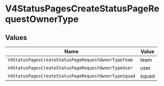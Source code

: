 # V4StatusPagesCreateStatusPageRequestOwnerType


## Values

| Name                                                 | Value                                                |
| ---------------------------------------------------- | ---------------------------------------------------- |
| `V4StatusPagesCreateStatusPageRequestOwnerTypeTeam`  | team                                                 |
| `V4StatusPagesCreateStatusPageRequestOwnerTypeUser`  | user                                                 |
| `V4StatusPagesCreateStatusPageRequestOwnerTypeSquad` | squad                                                |